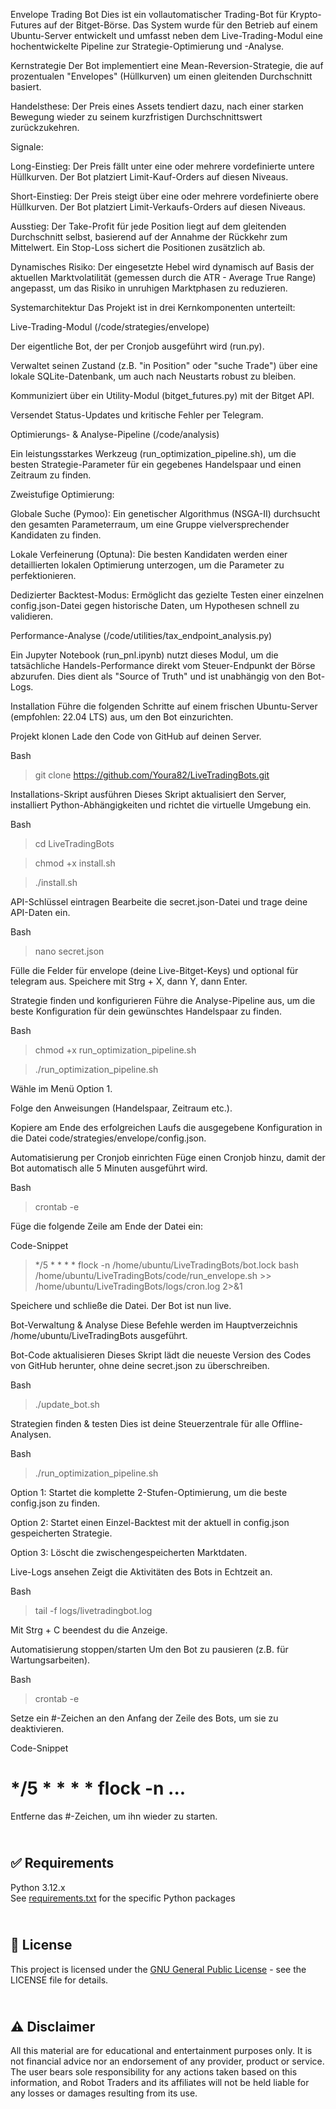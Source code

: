 Envelope Trading Bot
Dies ist ein vollautomatischer Trading-Bot für Krypto-Futures auf der Bitget-Börse. Das System wurde für den Betrieb auf einem Ubuntu-Server entwickelt und umfasst neben dem Live-Trading-Modul eine hochentwickelte Pipeline zur Strategie-Optimierung und -Analyse.

Kernstrategie
Der Bot implementiert eine Mean-Reversion-Strategie, die auf prozentualen "Envelopes" (Hüllkurven) um einen gleitenden Durchschnitt basiert.

Handelsthese: Der Preis eines Assets tendiert dazu, nach einer starken Bewegung wieder zu seinem kurzfristigen Durchschnittswert zurückzukehren.

Signale:

Long-Einstieg: Der Preis fällt unter eine oder mehrere vordefinierte untere Hüllkurven. Der Bot platziert Limit-Kauf-Orders auf diesen Niveaus.

Short-Einstieg: Der Preis steigt über eine oder mehrere vordefinierte obere Hüllkurven. Der Bot platziert Limit-Verkaufs-Orders auf diesen Niveaus.

Ausstieg: Der Take-Profit für jede Position liegt auf dem gleitenden Durchschnitt selbst, basierend auf der Annahme der Rückkehr zum Mittelwert. Ein Stop-Loss sichert die Positionen zusätzlich ab.

Dynamisches Risiko: Der eingesetzte Hebel wird dynamisch auf Basis der aktuellen Marktvolatilität (gemessen durch die ATR - Average True Range) angepasst, um das Risiko in unruhigen Marktphasen zu reduzieren.

Systemarchitektur
Das Projekt ist in drei Kernkomponenten unterteilt:

Live-Trading-Modul (/code/strategies/envelope)

Der eigentliche Bot, der per Cronjob ausgeführt wird (run.py).

Verwaltet seinen Zustand (z.B. "in Position" oder "suche Trade") über eine lokale SQLite-Datenbank, um auch nach Neustarts robust zu bleiben.

Kommuniziert über ein Utility-Modul (bitget_futures.py) mit der Bitget API.

Versendet Status-Updates und kritische Fehler per Telegram.

Optimierungs- & Analyse-Pipeline (/code/analysis)

Ein leistungsstarkes Werkzeug (run_optimization_pipeline.sh), um die besten Strategie-Parameter für ein gegebenes Handelspaar und einen Zeitraum zu finden.

Zweistufige Optimierung:

Globale Suche (Pymoo): Ein genetischer Algorithmus (NSGA-II) durchsucht den gesamten Parameterraum, um eine Gruppe vielversprechender Kandidaten zu finden.

Lokale Verfeinerung (Optuna): Die besten Kandidaten werden einer detaillierten lokalen Optimierung unterzogen, um die Parameter zu perfektionieren.

Dedizierter Backtest-Modus: Ermöglicht das gezielte Testen einer einzelnen config.json-Datei gegen historische Daten, um Hypothesen schnell zu validieren.

Performance-Analyse (/code/utilities/tax_endpoint_analysis.py)

Ein Jupyter Notebook (run_pnl.ipynb) nutzt dieses Modul, um die tatsächliche Handels-Performance direkt vom Steuer-Endpunkt der Börse abzurufen. Dies dient als "Source of Truth" und ist unabhängig von den Bot-Logs.

Installation
Führe die folgenden Schritte auf einem frischen Ubuntu-Server (empfohlen: 22.04 LTS) aus, um den Bot einzurichten.

Projekt klonen
Lade den Code von GitHub auf deinen Server.

Bash

>git clone https://github.com/Youra82/LiveTradingBots.git

Installations-Skript ausführen
Dieses Skript aktualisiert den Server, installiert Python-Abhängigkeiten und richtet die virtuelle Umgebung ein.

Bash

>cd LiveTradingBots

>chmod +x install.sh

>./install.sh

API-Schlüssel eintragen
Bearbeite die secret.json-Datei und trage deine API-Daten ein.

Bash

>nano secret.json

Fülle die Felder für envelope (deine Live-Bitget-Keys) und optional für telegram aus. Speichere mit Strg + X, dann Y, dann Enter.

Strategie finden und konfigurieren
Führe die Analyse-Pipeline aus, um die beste Konfiguration für dein gewünschtes Handelspaar zu finden.

Bash

>chmod +x run_optimization_pipeline.sh

>./run_optimization_pipeline.sh

Wähle im Menü Option 1.

Folge den Anweisungen (Handelspaar, Zeitraum etc.).

Kopiere am Ende des erfolgreichen Laufs die ausgegebene Konfiguration in die Datei code/strategies/envelope/config.json.

Automatisierung per Cronjob einrichten
Füge einen Cronjob hinzu, damit der Bot automatisch alle 5 Minuten ausgeführt wird.

Bash

>crontab -e

Füge die folgende Zeile am Ende der Datei ein:

Code-Snippet

>*/5 * * * * flock -n /home/ubuntu/LiveTradingBots/bot.lock bash /home/ubuntu/LiveTradingBots/code/run_envelope.sh >> /home/ubuntu/LiveTradingBots/logs/cron.log 2>&1

Speichere und schließe die Datei. Der Bot ist nun live.

Bot-Verwaltung & Analyse
Diese Befehle werden im Hauptverzeichnis /home/ubuntu/LiveTradingBots ausgeführt.

Bot-Code aktualisieren
Dieses Skript lädt die neueste Version des Codes von GitHub herunter, ohne deine secret.json zu überschreiben.

Bash

>./update_bot.sh

Strategien finden & testen
Dies ist deine Steuerzentrale für alle Offline-Analysen.

Bash

>./run_optimization_pipeline.sh

Option 1: Startet die komplette 2-Stufen-Optimierung, um die beste config.json zu finden.

Option 2: Startet einen Einzel-Backtest mit der aktuell in config.json gespeicherten Strategie.

Option 3: Löscht die zwischengespeicherten Marktdaten.

Live-Logs ansehen
Zeigt die Aktivitäten des Bots in Echtzeit an.

Bash

>tail -f logs/livetradingbot.log

Mit Strg + C beendest du die Anzeige.

Automatisierung stoppen/starten
Um den Bot zu pausieren (z.B. für Wartungsarbeiten).

Bash

>crontab -e

Setze ein #-Zeichen an den Anfang der Zeile des Bots, um sie zu deaktivieren.

Code-Snippet
# */5 * * * * flock -n ...
Entferne das #-Zeichen, um ihn wieder zu starten.

\
✅ Requirements
-------------
Python 3.12.x
\
See [requirements.txt](https://github.com/RobotTraders/LiveTradingBots/blob/main/requirements.txt) for the specific Python packages


\
📃 License
-------------
This project is licensed under the [GNU General Public License](LICENSE) - see the LICENSE file for details.


\
⚠️ Disclaimer
-------------
All this material are for educational and entertainment purposes only. It is not financial advice nor an endorsement of any provider, product or service. The user bears sole responsibility for any actions taken based on this information, and Robot Traders and its affiliates will not be held liable for any losses or damages resulting from its use. 

